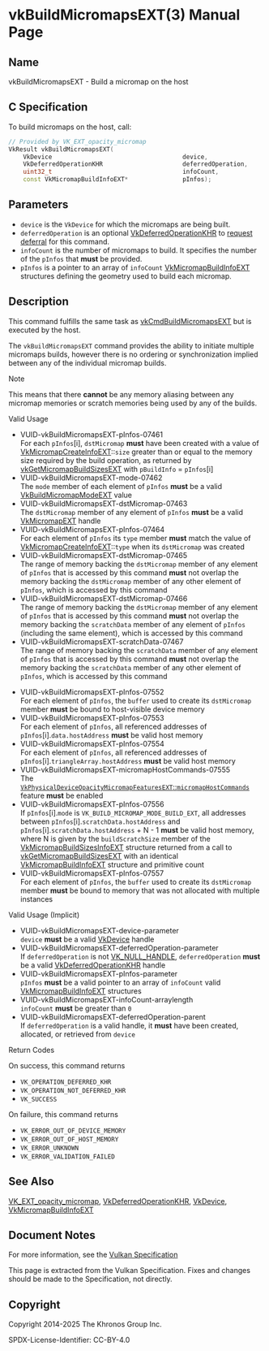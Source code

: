 # vkBuildMicromapsEXT(3) Manual Page

## Name

vkBuildMicromapsEXT - Build a micromap on the host



## [](#_c_specification)C Specification

To build micromaps on the host, call:

```c++
// Provided by VK_EXT_opacity_micromap
VkResult vkBuildMicromapsEXT(
    VkDevice                                    device,
    VkDeferredOperationKHR                      deferredOperation,
    uint32_t                                    infoCount,
    const VkMicromapBuildInfoEXT*               pInfos);
```

## [](#_parameters)Parameters

- `device` is the `VkDevice` for which the micromaps are being built.
- `deferredOperation` is an optional [VkDeferredOperationKHR](https://registry.khronos.org/vulkan/specs/latest/man/html/VkDeferredOperationKHR.html) to [request deferral](https://registry.khronos.org/vulkan/specs/latest/html/vkspec.html#deferred-host-operations-requesting) for this command.
- `infoCount` is the number of micromaps to build. It specifies the number of the `pInfos` that **must** be provided.
- `pInfos` is a pointer to an array of `infoCount` [VkMicromapBuildInfoEXT](https://registry.khronos.org/vulkan/specs/latest/man/html/VkMicromapBuildInfoEXT.html) structures defining the geometry used to build each micromap.

## [](#_description)Description

This command fulfills the same task as [vkCmdBuildMicromapsEXT](https://registry.khronos.org/vulkan/specs/latest/man/html/vkCmdBuildMicromapsEXT.html) but is executed by the host.

The `vkBuildMicromapsEXT` command provides the ability to initiate multiple micromaps builds, however there is no ordering or synchronization implied between any of the individual micromap builds.

Note

This means that there **cannot** be any memory aliasing between any micromap memories or scratch memories being used by any of the builds.

Valid Usage

- [](#VUID-vkBuildMicromapsEXT-pInfos-07461)VUID-vkBuildMicromapsEXT-pInfos-07461  
  For each `pInfos`\[i], `dstMicromap` **must** have been created with a value of [VkMicromapCreateInfoEXT](https://registry.khronos.org/vulkan/specs/latest/man/html/VkMicromapCreateInfoEXT.html)::`size` greater than or equal to the memory size required by the build operation, as returned by [vkGetMicromapBuildSizesEXT](https://registry.khronos.org/vulkan/specs/latest/man/html/vkGetMicromapBuildSizesEXT.html) with `pBuildInfo` = `pInfos`\[i]
- [](#VUID-vkBuildMicromapsEXT-mode-07462)VUID-vkBuildMicromapsEXT-mode-07462  
  The `mode` member of each element of `pInfos` **must** be a valid [VkBuildMicromapModeEXT](https://registry.khronos.org/vulkan/specs/latest/man/html/VkBuildMicromapModeEXT.html) value
- [](#VUID-vkBuildMicromapsEXT-dstMicromap-07463)VUID-vkBuildMicromapsEXT-dstMicromap-07463  
  The `dstMicromap` member of any element of `pInfos` **must** be a valid [VkMicromapEXT](https://registry.khronos.org/vulkan/specs/latest/man/html/VkMicromapEXT.html) handle
- [](#VUID-vkBuildMicromapsEXT-pInfos-07464)VUID-vkBuildMicromapsEXT-pInfos-07464  
  For each element of `pInfos` its `type` member **must** match the value of [VkMicromapCreateInfoEXT](https://registry.khronos.org/vulkan/specs/latest/man/html/VkMicromapCreateInfoEXT.html)::`type` when its `dstMicromap` was created
- [](#VUID-vkBuildMicromapsEXT-dstMicromap-07465)VUID-vkBuildMicromapsEXT-dstMicromap-07465  
  The range of memory backing the `dstMicromap` member of any element of `pInfos` that is accessed by this command **must** not overlap the memory backing the `dstMicromap` member of any other element of `pInfos`, which is accessed by this command
- [](#VUID-vkBuildMicromapsEXT-dstMicromap-07466)VUID-vkBuildMicromapsEXT-dstMicromap-07466  
  The range of memory backing the `dstMicromap` member of any element of `pInfos` that is accessed by this command **must** not overlap the memory backing the `scratchData` member of any element of `pInfos` (including the same element), which is accessed by this command
- [](#VUID-vkBuildMicromapsEXT-scratchData-07467)VUID-vkBuildMicromapsEXT-scratchData-07467  
  The range of memory backing the `scratchData` member of any element of `pInfos` that is accessed by this command **must** not overlap the memory backing the `scratchData` member of any other element of `pInfos`, which is accessed by this command

<!--THE END-->

- [](#VUID-vkBuildMicromapsEXT-pInfos-07552)VUID-vkBuildMicromapsEXT-pInfos-07552  
  For each element of `pInfos`, the `buffer` used to create its `dstMicromap` member **must** be bound to host-visible device memory
- [](#VUID-vkBuildMicromapsEXT-pInfos-07553)VUID-vkBuildMicromapsEXT-pInfos-07553  
  For each element of `pInfos`, all referenced addresses of `pInfos`\[i].`data.hostAddress` **must** be valid host memory
- [](#VUID-vkBuildMicromapsEXT-pInfos-07554)VUID-vkBuildMicromapsEXT-pInfos-07554  
  For each element of `pInfos`, all referenced addresses of `pInfos`\[i].`triangleArray.hostAddress` **must** be valid host memory
- [](#VUID-vkBuildMicromapsEXT-micromapHostCommands-07555)VUID-vkBuildMicromapsEXT-micromapHostCommands-07555  
  The [`VkPhysicalDeviceOpacityMicromapFeaturesEXT`::`micromapHostCommands`](https://registry.khronos.org/vulkan/specs/latest/html/vkspec.html#features-micromapHostCommands) feature **must** be enabled
- [](#VUID-vkBuildMicromapsEXT-pInfos-07556)VUID-vkBuildMicromapsEXT-pInfos-07556  
  If `pInfos`\[i].`mode` is `VK_BUILD_MICROMAP_MODE_BUILD_EXT`, all addresses between `pInfos`\[i].`scratchData.hostAddress` and `pInfos`\[i].`scratchData.hostAddress` + N - 1 **must** be valid host memory, where N is given by the `buildScratchSize` member of the [VkMicromapBuildSizesInfoEXT](https://registry.khronos.org/vulkan/specs/latest/man/html/VkMicromapBuildSizesInfoEXT.html) structure returned from a call to [vkGetMicromapBuildSizesEXT](https://registry.khronos.org/vulkan/specs/latest/man/html/vkGetMicromapBuildSizesEXT.html) with an identical [VkMicromapBuildInfoEXT](https://registry.khronos.org/vulkan/specs/latest/man/html/VkMicromapBuildInfoEXT.html) structure and primitive count
- [](#VUID-vkBuildMicromapsEXT-pInfos-07557)VUID-vkBuildMicromapsEXT-pInfos-07557  
  For each element of `pInfos`, the `buffer` used to create its `dstMicromap` member **must** be bound to memory that was not allocated with multiple instances

Valid Usage (Implicit)

- [](#VUID-vkBuildMicromapsEXT-device-parameter)VUID-vkBuildMicromapsEXT-device-parameter  
  `device` **must** be a valid [VkDevice](https://registry.khronos.org/vulkan/specs/latest/man/html/VkDevice.html) handle
- [](#VUID-vkBuildMicromapsEXT-deferredOperation-parameter)VUID-vkBuildMicromapsEXT-deferredOperation-parameter  
  If `deferredOperation` is not [VK\_NULL\_HANDLE](https://registry.khronos.org/vulkan/specs/latest/man/html/VK_NULL_HANDLE.html), `deferredOperation` **must** be a valid [VkDeferredOperationKHR](https://registry.khronos.org/vulkan/specs/latest/man/html/VkDeferredOperationKHR.html) handle
- [](#VUID-vkBuildMicromapsEXT-pInfos-parameter)VUID-vkBuildMicromapsEXT-pInfos-parameter  
  `pInfos` **must** be a valid pointer to an array of `infoCount` valid [VkMicromapBuildInfoEXT](https://registry.khronos.org/vulkan/specs/latest/man/html/VkMicromapBuildInfoEXT.html) structures
- [](#VUID-vkBuildMicromapsEXT-infoCount-arraylength)VUID-vkBuildMicromapsEXT-infoCount-arraylength  
  `infoCount` **must** be greater than `0`
- [](#VUID-vkBuildMicromapsEXT-deferredOperation-parent)VUID-vkBuildMicromapsEXT-deferredOperation-parent  
  If `deferredOperation` is a valid handle, it **must** have been created, allocated, or retrieved from `device`

Return Codes

On success, this command returns

- `VK_OPERATION_DEFERRED_KHR`
- `VK_OPERATION_NOT_DEFERRED_KHR`
- `VK_SUCCESS`

On failure, this command returns

- `VK_ERROR_OUT_OF_DEVICE_MEMORY`
- `VK_ERROR_OUT_OF_HOST_MEMORY`
- `VK_ERROR_UNKNOWN`
- `VK_ERROR_VALIDATION_FAILED`

## [](#_see_also)See Also

[VK\_EXT\_opacity\_micromap](https://registry.khronos.org/vulkan/specs/latest/man/html/VK_EXT_opacity_micromap.html), [VkDeferredOperationKHR](https://registry.khronos.org/vulkan/specs/latest/man/html/VkDeferredOperationKHR.html), [VkDevice](https://registry.khronos.org/vulkan/specs/latest/man/html/VkDevice.html), [VkMicromapBuildInfoEXT](https://registry.khronos.org/vulkan/specs/latest/man/html/VkMicromapBuildInfoEXT.html)

## [](#_document_notes)Document Notes

For more information, see the [Vulkan Specification](https://registry.khronos.org/vulkan/specs/latest/html/vkspec.html#vkBuildMicromapsEXT)

This page is extracted from the Vulkan Specification. Fixes and changes should be made to the Specification, not directly.

## [](#_copyright)Copyright

Copyright 2014-2025 The Khronos Group Inc.

SPDX-License-Identifier: CC-BY-4.0